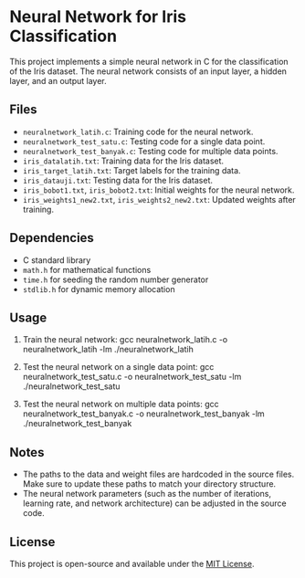 # Neural Network for Iris Classification

This project implements a simple neural network in C for the classification of the Iris dataset. The neural network consists of an input layer, a hidden layer, and an output layer.

## Files

- `neuralnetwork_latih.c`: Training code for the neural network.
- `neuralnetwork_test_satu.c`: Testing code for a single data point.
- `neuralnetwork_test_banyak.c`: Testing code for multiple data points.
- `iris_datalatih.txt`: Training data for the Iris dataset.
- `iris_target_latih.txt`: Target labels for the training data.
- `iris_datauji.txt`: Testing data for the Iris dataset.
- `iris_bobot1.txt`, `iris_bobot2.txt`: Initial weights for the neural network.
- `iris_weights1_new2.txt`, `iris_weights2_new2.txt`: Updated weights after training.

## Dependencies

- C standard library
- `math.h` for mathematical functions
- `time.h` for seeding the random number generator
- `stdlib.h` for dynamic memory allocation

## Usage

1. Train the neural network:
gcc neuralnetwork_latih.c -o neuralnetwork_latih -lm
./neuralnetwork_latih

2. Test the neural network on a single data point:
gcc neuralnetwork_test_satu.c -o neuralnetwork_test_satu -lm
./neuralnetwork_test_satu

3. Test the neural network on multiple data points:
gcc neuralnetwork_test_banyak.c -o neuralnetwork_test_banyak -lm
./neuralnetwork_test_banyak

## Notes

- The paths to the data and weight files are hardcoded in the source files. Make sure to update these paths to match your directory structure.
- The neural network parameters (such as the number of iterations, learning rate, and network architecture) can be adjusted in the source code.

## License

This project is open-source and available under the [MIT License](LICENSE).
